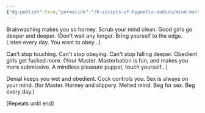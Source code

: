 ```yaml
---
{"dg-publish":true,"permalink":"/6-scripts-of-hypnotic-audios/mind-melter-a-short-version-by-mind-kink/","updated":"2024-12-30T11:26:46.260+08:00"}
---
```



Brainwashing makes you so horney. Scrub your mind clean. Good girls go deeper and deeper.
(Don't wait any longer. Bring yourself to the edge. Listen every day. You want to obey...)

Can't stop touching.  Can't stop obeying. Can't stop falling deeper. Obedient girls get fucked more.
(Your Master. Masterbation is fun, and makes you more submissive. A mindless pleasure puppet, touch yourself...)

Denial keeps you wet and obedient. Cock controls you. Sex is always on your mind.
(for Master. Horney and slippery. Melted mind. Beg for sex. Beg every day.)

[Repeats until end]